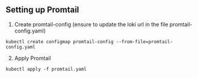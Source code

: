 ## Setting up Promtail

1. Create promtail-config (ensure to update the loki url in the file promtail-config.yaml)

`kubectl create configmap promtail-config --from-file=promtail-config.yaml`

2. Apply Promtail

`kubectl apply -f promtail.yaml`